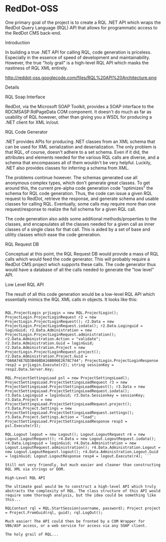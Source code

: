 # RedDot-OSS
One primary goal of the project is to create a RQL .NET API which wraps the RedDot Query Language (RQL) API that allows for programmatic access to the RedDot CMS back-end.

Introduction

In building a true .NET API for calling RQL, code generation is priceless. Especially in the essence of speed of development and maintainability. However, the true "holy grail" is a high-level RQL API which masks the nastiness of RQL XML entirely.

http://reddot-oss.googlecode.com/files/RQL%20API%20Architecture.png

Details

RQL Soap Interface

RedDot, via the Microsoft SOAP Toolkit, provides a SOAP interface to the RDCMSASP.RdPageData COM component. It doesn't do much as far as usability of RQL however, other than giving you a WSDL for producing a .NET client for XML in/out.

RQL Code Generator

.NET provides APIs for producing .NET classes from an XML schema that can be used for XML serialization and deserialization. The only problem is that RQL, of course, doesn't adhere to a set schema. Even if it did, the attributes and elements needed for the various RQL calls are diverse, and a schema that encompasses all of them wouldn't be very helpful. Luckily, .NET also provides classes for inferring a schema from XML.

The problems continue however. The schemas generated use all anonymous complex types, which don't generate great classes. To get around this, the current pre-alpha code generation code "optimizes" the schema for RQL code generation. Thus, the code can issue a given RQL request to RedDot, retrieve the response, and generate schema and usable classes for calling RQL. Eventually, some calls may require more than one request/response to realize the full schema for a given RQL call.

The code generation also adds some additional methods/properties to the classes, and encapsulates all the classes needed for a given call as inner classes of a single class for that call. This is aided by a set of base and utility classes which ease the code generation.

RQL Request DB

Conceptual at this point, the RQL Request DB would provide a mass of RQL calls which would feed the code generator. This will probably require a RedDot CMS project which supports these calls. The code generator thus would have a database of all the calls needed to generate the "low level" API.

Low Level RQL API

The result of all this code generation would be a low-level RQL API which essentially mimics the RQL XML calls in objects. It looks like this:

``` RQL.Login login = new RQL.Login(); Login.LoginRequest request = new Login.LoginRequest(); request.Data = new Login.LoginRequest.iodata(); request.Data.Administration = new Login.LoginRequest.administration(); request.Data.Administration.Action = "login"; request.Data.Administration.Name = "admin"; request.Data.Administration.Password = "sdemo06"; Login.LoginResponse response = login.Execute(request); string loginGuid = response.Data.Login.Guid;

RQL.ProjectLogin prjLogin = new RQL.ProjectLogin(); ProjectLogin.ProjectLoginRequest r2 = new ProjectLogin.ProjectLoginRequest(); r2.Data = new ProjectLogin.ProjectLoginRequest.iodata(); r2.Data.Loginguid = loginGuid; r2.Data.Administration = new ProjectLogin.ProjectLoginRequest.administration(); r2.Data.Administration.Action = "validate"; r2.Data.Administration.Guid = loginGuid; r2.Data.Administration.Project = new ProjectLogin.ProjectLoginRequest.project(); r2.Data.Administration.Project.Guid = "DA0A74E7ED3B46BDA16B006E2678C744"; ProjectLogin.ProjectLoginResponse resp2 = prjLogin.Execute(r2); string sessionKey = resp2.Data.Server.Key;

RQL.ProjectSettingsLoad psl = new ProjectSettingsLoad(); ProjectSettingsLoad.ProjectSettingsLoadRequest r3 = new ProjectSettingsLoad.ProjectSettingsLoadRequest(); r3.Data = new ProjectSettingsLoad.ProjectSettingsLoadRequest.iodata(); r3.Data.Loginguid = loginGuid; r3.Data.Sessionkey = sessionKey; r3.Data.Project = new ProjectSettingsLoad.ProjectSettingsLoadRequest.project(); r3.Data.Project.Settings = new ProjectSettingsLoad.ProjectSettingsLoadRequest.settings(); r3.Data.Project.Settings.Action = "load"; ProjectSettingsLoad.ProjectSettingsLoadResponse resp3 = psl.Execute(r3);

RQL.Logout logout = new Logout(); Logout.LogoutRequest r4 = new Logout.LogoutRequest(); r4.Data = new Logout.LogoutRequest.iodata(); r4.Data.Loginguid = loginGuid; r4.Data.Administration = new Logout.LogoutRequest.administration(); r4.Data.Administration.Logout = new Logout.LogoutRequest.logout(); r4.Data.Administration.Logout.Guid = loginGuid; Logout.LogoutResponse resp4 = logout.Execute(r4); ```

Still not very friendly, but much easier and cleaner than constructing RQL XML via strings or DOM.

High-Level RQL API

The ultimate goal would be to construct a high-level API which truly abstracts the complexity of RQL. The class structure of this API would require some thorough analysis, but the idea could be something like this...

RQLContext rql = RQL.StartSession(username, password); Project project = Project.FromGuid(rql, guid); rql.LogOut();

Much easier! The API could then be fronted by a COM Wrapper for VB6/ASP access, or a web service for access via any SOAP client.

The holy grail of RQL...
